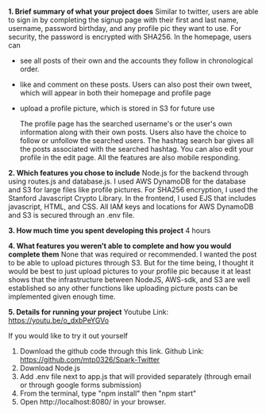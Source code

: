 **1. Brief summary of what your project does**
   Similar to twitter, users are able to sign in by completing the signup page with their first and last name, username, password birthday, and any profile pic they want to use. For security, the password is encrypted with SHA256. In the homepage, users can

- see all posts of their own and the accounts they follow in chronological order.
- like and comment on these posts. Users can also post their own tweet, which will appear in both their homepage and profile page
- upload a profile picture, which is stored in S3 for future use

   The profile page has the searched username's or the user's own information along with their own posts. Users also have the choice to follow or unfollow the searched users. The hashtag search bar gives all the posts associated with the searched      hashtag. You can also edit your profile in the edit page. All the features are also mobile responding.

**2. Which features you chose to include**
   Node.js for the backend through using routes.js and database.js. I used AWS DynamoDB for the database and S3 for large files like profile pictures. For SHA256 encryption, I used the Stanford Javascript Crypto Library. In the frontend, I used EJS that includes javascript, HTML, and CSS. All IAM keys and locations for AWS DynamoDB and S3 is secured through an .env file.

**3. How much time you spent developing this project**
   4 hours

**4. What features you weren’t able to complete and how you would complete them**
   None that was required or recommended. I wanted the post to be able to upload pictures through S3. But for the time being, I thought it would be best to just upload pictures to your profile pic because it at least shows that the infrastructure between NodeJS, AWS-sdk, and S3 are well established so any other functions like uploading picture posts can be implemented given enough time.

**5. Details for running your project**
   Youtube Link: https://youtu.be/o_dxbPeYGVo

If you would like to try it out yourself

1. Download the github code through this link.
   Github Link: https://github.com/mtp0326/Spark-Twitter
2. Download Node.js
3. Add .env file next to app.js that will provided separately (through email or through google forms submission)
4. From the terminal, type "npm install" then "npm start"
5. Open http://localhost:8080/ in your browser.
